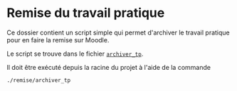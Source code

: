 # Remise du travail pratique

Ce dossier contient un script simple qui permet d'archiver le travail pratique pour en faire la remise sur Moodle.

Le script se trouve dans le fichier [`archiver_tp`](./archiver_tp).

Il doit être exécuté depuis la racine du projet à l'aide de la commande

```sh
./remise/archiver_tp
```
